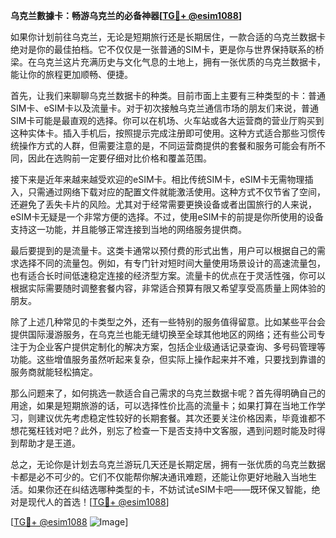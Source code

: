 **乌克兰數據卡：畅游乌克兰的必备神器[[TG💪+ @esim1088](https://t.me/s/esim1088)]**

如果你计划前往乌克兰，无论是短期旅行还是长期居住，一款合适的乌克兰数据卡绝对是你的最佳拍档。它不仅仅是一张普通的SIM卡，更是你与世界保持联系的桥梁。在乌克兰这片充满历史与文化气息的土地上，拥有一张优质的乌克兰数据卡，能让你的旅程更加顺畅、便捷。

首先，让我们来聊聊乌克兰数据卡的种类。目前市面上主要有三种类型的卡：普通SIM卡、eSIM卡以及流量卡。对于初次接触乌克兰通信市场的朋友们来说，普通SIM卡可能是最直观的选择。你可以在机场、火车站或各大运营商的营业厅购买到这种实体卡。插入手机后，按照提示完成注册即可使用。这种方式适合那些习惯传统操作方式的人群，但需要注意的是，不同运营商提供的套餐和服务可能会有所不同，因此在选购前一定要仔细对比价格和覆盖范围。

接下来是近年来越来越受欢迎的eSIM卡。相比传统SIM卡，eSIM卡无需物理插入，只需通过网络下载对应的配置文件就能激活使用。这种方式不仅节省了空间，还避免了丢失卡片的风险。尤其对于经常需要更换设备或者出国旅行的人来说，eSIM卡无疑是一个非常方便的选择。不过，使用eSIM卡的前提是你所使用的设备支持这一功能，并且能够正常连接到当地的网络服务提供商。

最后要提到的是流量卡。这类卡通常以预付费的形式出售，用户可以根据自己的需求选择不同的流量包。例如，有专门针对短时间大量使用场景设计的高速流量包，也有适合长时间低速稳定连接的经济型方案。流量卡的优点在于灵活性强，你可以根据实际需要随时调整套餐内容，非常适合预算有限又希望享受高质量上网体验的朋友。

除了上述几种常见的卡类型之外，还有一些特别的服务值得留意。比如某些平台会提供国际漫游服务，在乌克兰也能无缝切换至全球其他地区的网络；还有些公司专注于为企业客户提供定制化的解决方案，包括企业级通话记录查询、多号码管理等功能。这些增值服务虽然听起来复杂，但实际上操作起来并不难，只要找到靠谱的服务商就能轻松搞定。

那么问题来了，如何挑选一款适合自己需求的乌克兰数据卡呢？首先得明确自己的用途，如果是短期旅游的话，可以选择性价比高的流量卡；如果打算在当地工作学习，则建议优先考虑稳定性较好的长期套餐。其次还要关注价格因素，毕竟谁都不想花冤枉钱对吧？此外，别忘了检查一下是否支持中文客服，遇到问题时能及时得到帮助才是王道。

总之，无论你是计划去乌克兰游玩几天还是长期定居，拥有一张优质的乌克兰数据卡都是必不可少的。它们不仅能帮你解决通讯难题，还能让你更好地融入当地生活。如果你还在纠结选哪种类型的卡，不妨试试eSIM卡吧——既环保又智能，绝对是现代人的首选！[[TG💪+ @esim1088](https://t.me/s/esim1088)]

[[TG💪+ @esim1088](https://t.me/s/esim1088) ![Image](https://i.postimg.cc/4NQfJmqS/Snipaste-2025-05-13-00-14-12.png)]
